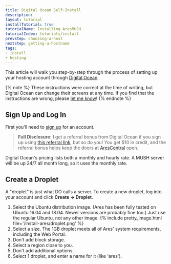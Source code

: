 ```yaml
---
title: Digital Ocean Self-Install
description: 
layout: tutorial
installTutorial: true
tutorialName: Installing AresMUSH
tutorialIndex: tutorials/install
prevstep: choosing-a-host
nextstep: getting-a-hostname
tags:
- install
- hosting
---
```


This article will walk you step-by-step through the process of setting up your hosting account through [Digital Ocean](http://www.digitalocean.com/?refcode=5c07173bc1f2).

{% note %} 
These instructions were correct at the time of writing, but Digital Ocean can change their screens at any time.  If you find that the instructions are wrong, please [let me know](/feedback.html)!
{% endnote %}

## Sign Up and Log In

First you'll need to [sign up](http://www.digitalocean.com/?refcode=5c07173bc1f2) for an account.

> **Full Disclosure:** I get a referral bonus from Digital Ocean if you sign up using [this referral link](http://www.digitalocean.com/?refcode=5c07173bc1f2), but so do you!  You get $10 in credit, and the referral bonus helps keep the doors at [AresCentral](/arescentral.html) open.

Digital Ocean's pricing lists both a monthly and hourly rate.  A MUSH server will be up 24/7 all month long, so it uses the monthly rate.

## Create a Droplet

A "droplet" is just what DO calls a server.   To create a new droplet, log into your account and click **Create -> Droplet**.  

1. Select the Ubuntu distribution image.  (Ares has been fully tested on Ubuntu 16.04 and 18.04.  Newer versions are probably fine too.)  Just use the regular Ubuntu, not any other image.
{% include pretty_image.html file='/install-ares/droplet.png' %}
2. Select a size.  The 1GB droplet meets all of Ares' system requirements, including the Web Portal.
3. Don't add block storage.
4. Select a region close to you.
5. Don't add additional options.
6. Select 1 droplet, and enter a name for it (like 'ares').
